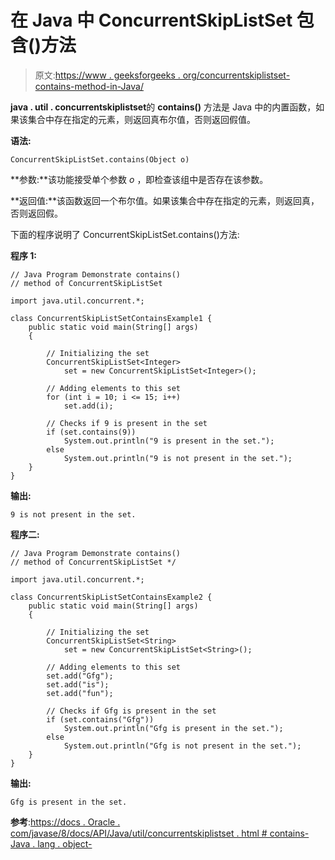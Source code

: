 # 在 Java 中 ConcurrentSkipListSet 包含()方法

> 原文:[https://www . geeksforgeeks . org/concurrentskiplistset-contains-method-in-Java/](https://www.geeksforgeeks.org/concurrentskiplistset-contains-method-in-java/)

**java . util . concurrentskiplistset**的 **contains()** 方法是 Java 中的内置函数，如果该集合中存在指定的元素，则返回真布尔值，否则返回假值。

**语法:**

```
ConcurrentSkipListSet.contains(Object o)
```

**参数:**该功能接受单个参数 *o* ，即检查该组中是否存在该参数。

**返回值:**该函数返回一个布尔值。如果该集合中存在指定的元素，则返回真，否则返回假。

下面的程序说明了 ConcurrentSkipListSet.contains()方法:

**程序 1:**

```
// Java Program Demonstrate contains()
// method of ConcurrentSkipListSet

import java.util.concurrent.*;

class ConcurrentSkipListSetContainsExample1 {
    public static void main(String[] args)
    {

        // Initializing the set
        ConcurrentSkipListSet<Integer>
            set = new ConcurrentSkipListSet<Integer>();

        // Adding elements to this set
        for (int i = 10; i <= 15; i++)
            set.add(i);

        // Checks if 9 is present in the set
        if (set.contains(9))
            System.out.println("9 is present in the set.");
        else
            System.out.println("9 is not present in the set.");
    }
}
```

**输出:**

```
9 is not present in the set.

```

**程序二:**

```
// Java Program Demonstrate contains()
// method of ConcurrentSkipListSet */

import java.util.concurrent.*;

class ConcurrentSkipListSetContainsExample2 {
    public static void main(String[] args)
    {

        // Initializing the set
        ConcurrentSkipListSet<String>
            set = new ConcurrentSkipListSet<String>();

        // Adding elements to this set
        set.add("Gfg");
        set.add("is");
        set.add("fun");

        // Checks if Gfg is present in the set
        if (set.contains("Gfg"))
            System.out.println("Gfg is present in the set.");
        else
            System.out.println("Gfg is not present in the set.");
    }
}
```

**输出:**

```
Gfg is present in the set.

```

**参考**:[https://docs . Oracle . com/javase/8/docs/API/Java/util/concurrentskiplistset . html # contains-Java . lang . object-](https://docs.oracle.com/javase/8/docs/api/java/util/concurrent/ConcurrentSkipListSet.html#contains-java.lang.Object-)